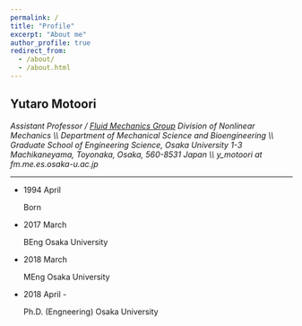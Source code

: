 ```yaml
---
permalink: /
title: "Profile"
excerpt: "About me"
author_profile: true
redirect_from: 
  - /about/
  - /about.html
---
```


<h2>
Yutaro Motoori
</h2>

<i>
Assistant Professor / <a href="https://fm.me.es.osaka-u.ac.jp">Fluid Mechanics Group</a>
</i>

<i>
Division of Nonlinear Mechanics \\
Department of Mechanical Science and Bioengineering \\
Graduate School of Engineering Science, Osaka University
</i>

<i>
1-3 Machikaneyama, Toyonaka, Osaka, 560-8531 Japan \\
y_motoori at fm.me.es.osaka-u.ac.jp
</i>

<hr>

<ul class="timeline">
<li>
	<p class="timeline-date">1994 April</p>
	<div class="timeline-content">
		<p>Born</p>
	</div>
</li>
<li>
	<p class="timeline-date">2017 March</p>
	<div class="timeline-content">
		<p>BEng Osaka University</p>
	</div>
</li>
<li>
	<p class="timeline-date">2018 March</p>
	<div class="timeline-content">
		<p>MEng Osaka University</p>
	</div>
</li>
<li>
	<p class="timeline-date">2018 April - </p>
	<div class="timeline-content">
		<p>Ph.D. (Engneering) Osaka University</p>
	</div>
</li>
</ul>
